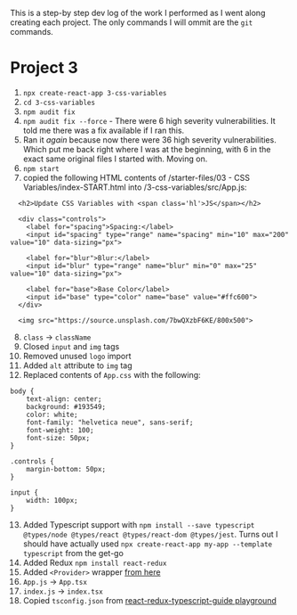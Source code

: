 This is a step-by step dev log of the work I performed as I went along creating each project. The only commands I will ommit are the `git` commands.

# Project 3

1. `npx create-react-app 3-css-variables`
2. `cd 3-css-variables`
3. `npm audit fix`
4. `npm audit fix --force` - There were 6 high severity vulnerabilities. It told me there was a fix available if I ran this.
5. Ran it _again_ because now there were 36 high severity vulnerabilities. Which put me back right where I was at the beginning, with 6 in the exact same original files I started with. Moving on.
6. `npm start`
7. copied the following HTML contents of /starter-files/03 - CSS Variables/index-START.html into /3-css-variables/src/App.js:

```
  <h2>Update CSS Variables with <span class='hl'>JS</span></h2>

  <div class="controls">
    <label for="spacing">Spacing:</label>
    <input id="spacing" type="range" name="spacing" min="10" max="200" value="10" data-sizing="px">

    <label for="blur">Blur:</label>
    <input id="blur" type="range" name="blur" min="0" max="25" value="10" data-sizing="px">

    <label for="base">Base Color</label>
    <input id="base" type="color" name="base" value="#ffc600">
  </div>

  <img src="https://source.unsplash.com/7bwQXzbF6KE/800x500">
```

8. `class` -> `className`
9. Closed `input` and `img` tags
10. Removed unused `logo` import
11. Added `alt` attribute to `img` tag
12. Replaced contents of `App.css` with the following:

```
body {
    text-align: center;
    background: #193549;
    color: white;
    font-family: "helvetica neue", sans-serif;
    font-weight: 100;
    font-size: 50px;
}

.controls {
    margin-bottom: 50px;
}

input {
    width: 100px;
}
```

13. Added Typescript support with `npm install --save typescript @types/node @types/react @types/react-dom @types/jest`. Turns out I should have actually used `npx create-react-app my-app --template typescript` from the get-go
14. Added Redux `npm install react-redux`
15. Added `<Provider>` wrapper [from here](https://react-redux.js.org/introduction/getting-started#api-overview)
16. `App.js` -> `App.tsx`
17. `index.js` -> `index.tsx`
18. Copied `tsconfig.json` from [react-redux-typescript-guide playground](https://github.com/piotrwitek/react-redux-typescript-guide/blob/master/playground/tsconfig.json)
